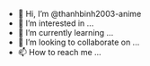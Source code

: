 - 👋 Hi, I’m @thanhbinh2003-anime
- 👀 I’m interested in ...
- 🌱 I’m currently learning ...
- 💞️ I’m looking to collaborate on ...
- 📫 How to reach me ...

<!---
thanhbinh2003-anime/thanhbinh2003-anime is a ✨ special ✨ repository because its `README.md` (this file) appears on your GitHub profile.
You can click the Preview link to take a look at your changes.
--->
